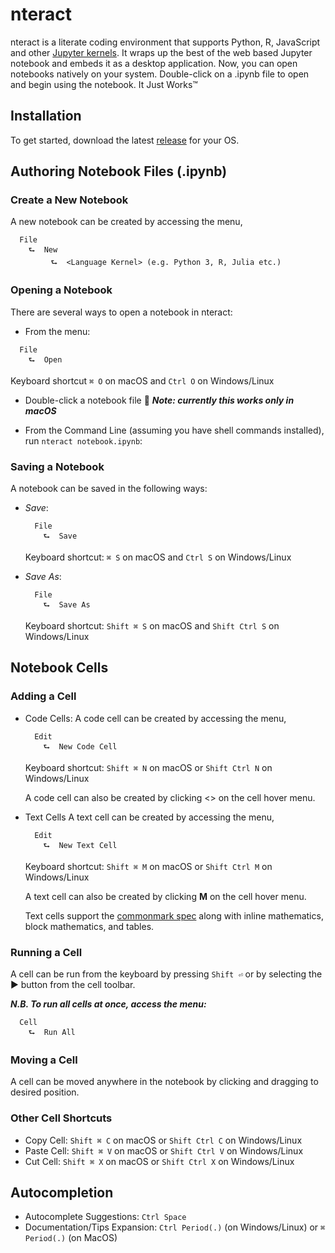 # nteract

nteract is a literate coding environment that supports Python, R, JavaScript and other [Jupyter kernels](https://github.com/ipython/ipython/wiki/IPython-kernels-for-other-languages). It wraps up the best of the web based Jupyter notebook and embeds it as a desktop application. Now, you can open notebooks natively on your system. Double-click on a .ipynb file to open and begin using the notebook. It Just Works™

## Installation

To get started, download the latest [release](https://github.com/nteract/nteract/releases) for your OS.

## Authoring Notebook Files (.ipynb)

### Create a New Notebook

A new notebook can be created by accessing the menu,

```
  File
    ⮑  New
         ⮑  <Language Kernel> (e.g. Python 3, R, Julia etc.)
```

### Opening a Notebook

There are several ways to open a notebook in nteract:

* From the menu:

```
  File
    ⮑  Open
```

Keyboard shortcut `⌘ O` on macOS and `Ctrl O` on Windows/Linux

* Double-click a notebook file :tada: **_Note: currently this works only in macOS_**

* From the Command Line (assuming you have shell commands installed), run `nteract notebook.ipynb`:

### Saving a Notebook

A notebook can be saved in the following ways:

* _Save_:
    ```
      File
        ⮑  Save
    ```

    Keyboard shortcut: `⌘ S` on macOS and `Ctrl S` on Windows/Linux

* _Save As_:
  ```
    File
      ⮑  Save As
  ```

  Keyboard shortcut: `Shift ⌘ S` on macOS and `Shift Ctrl S` on Windows/Linux

## Notebook Cells

### Adding a Cell

* Code Cells:
    A code cell can be created by accessing the menu,

    ```
      Edit
        ⮑  New Code Cell
    ```

    Keyboard shortcut: `Shift ⌘ N` on macOS or `Shift Ctrl N` on Windows/Linux

    A code cell can also be created by clicking <> on the cell hover menu.

* Text Cells
    A text cell can be created by accessing the menu,

    ```
      Edit
        ⮑  New Text Cell
    ```

    Keyboard shortcut: `Shift ⌘ M` on macOS or `Shift Ctrl M` on Windows/Linux

    A text cell can also be created by clicking **M** on the cell hover menu.

    Text cells support the [commonmark spec](http://commonmark.org/) along with
    inline mathematics, block mathematics, and tables.

### Running a Cell

A cell can be run from the keyboard by pressing `Shift ⏎` or by selecting the ▶︎ button from the cell toolbar.

**_N.B. To run all cells at once, access the menu:_**

```
  Cell
    ⮑  Run All
```

### Moving a Cell

A cell can be moved anywhere in the notebook by clicking and dragging to desired position.

### Other Cell Shortcuts

* Copy Cell: `Shift ⌘ C` on macOS or `Shift Ctrl C` on Windows/Linux
* Paste Cell: `Shift ⌘ V` on macOS or `Shift Ctrl V` on Windows/Linux
* Cut Cell: `Shift ⌘ X` on macOS or `Shift Ctrl X` on Windows/Linux

## Autocompletion

* Autocomplete Suggestions: `Ctrl Space`
* Documentation/Tips Expansion: `Ctrl Period(.)` (on Windows/Linux) or `⌘ Period(.)` (on MacOS)
